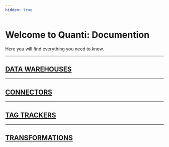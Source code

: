 ```yaml
---
hidden: true
---
```


# Welcome to Quanti: Documention

Here you will find everything you need to know.

***

## [DATA WAREHOUSES](./#data-warehouses)

***

## [CONNECTORS](./#connectors)

***

## [TAG TRACKERS](./#tag-trackers)

***

## [TRANSFORMATIONS](./#transformations)
